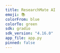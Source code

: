 ```yaml
---
title: ResearchMate AI
emoji: 📚
colorFrom: blue
colorTo: green
sdk: gradio
sdk_version: "4.16.0"
app_file: app.py
pinned: false
---
```

